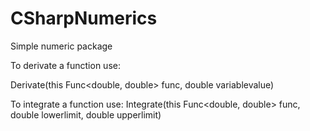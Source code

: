 # CSharpNumerics
Simple numeric package

To derivate a function use:

Derivate(this Func<double, double> func, double variablevalue)

To integrate a function use:
Integrate(this Func<double, double> func, double lowerlimit, double upperlimit)
